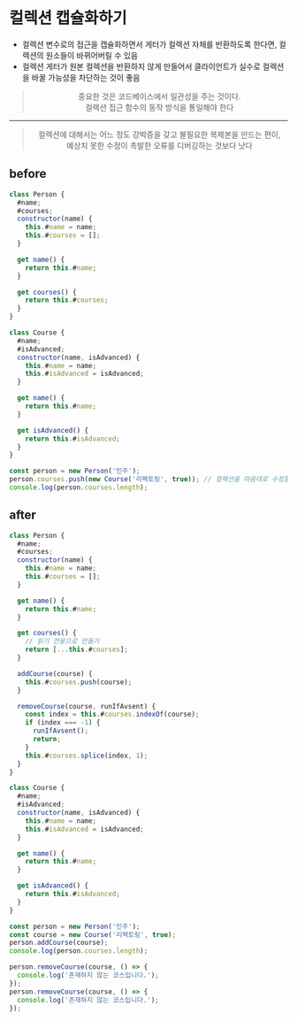 # 컬렉션 캡슐화하기

- 컬렉션 변수로의 접근을 캡슐화하면서 게터가 컬렉션 자체를 반환하도록 한다면, 컬렉션의 원소들이 바뀌어버릴 수 있음
- 컬렉션 게터가 원본 컬렉션을 반환하지 않게 만들어서 클라이언트가 실수로 컬렉션을 바꿀 가능성을 차단하는 것이 좋음

<div align="center">

> 중요한 것은 코드베이스에서 일관성을 주는 것이다. <br />
> 컬렉션 접근 함수의 동작 방식을 통일해야 한다

<hr />

> 컬렉션에 대해서는 어느 정도 강박증을 갖고 불필요한 복제본을 만드는 편이, <br />
> 예상치 못한 수정이 촉발한 오류를 디버깅하는 것보다 낫다

</div>

## before

```js
class Person {
  #name;
  #courses;
  constructor(name) {
    this.#name = name;
    this.#courses = [];
  }

  get name() {
    return this.#name;
  }

  get courses() {
    return this.#courses;
  }
}

class Course {
  #name;
  #isAdvanced;
  constructor(name, isAdvanced) {
    this.#name = name;
    this.#isAdvanced = isAdvanced;
  }

  get name() {
    return this.#name;
  }

  get isAdvanced() {
    return this.#isAdvanced;
  }
}

const person = new Person('민주');
person.courses.push(new Course('리팩토링', true)); // 컬렉션을 마음대로 수정할 수 있음 💩
console.log(person.courses.length);
```

## after

```js
class Person {
  #name;
  #courses;
  constructor(name) {
    this.#name = name;
    this.#courses = [];
  }

  get name() {
    return this.#name;
  }

  get courses() {
    // 읽기 전용으로 만들기
    return [...this.#courses];
  }

  addCourse(course) {
    this.#courses.push(course);
  }

  removeCourse(course, runIfAvsent) {
    const index = this.#courses.indexOf(course);
    if (index === -1) {
      runIfAvsent();
      return;
    }
    this.#courses.splice(index, 1);
  }
}

class Course {
  #name;
  #isAdvanced;
  constructor(name, isAdvanced) {
    this.#name = name;
    this.#isAdvanced = isAdvanced;
  }

  get name() {
    return this.#name;
  }

  get isAdvanced() {
    return this.#isAdvanced;
  }
}

const person = new Person('민주');
const course = new Course('리팩토링', true);
person.addCourse(course);
console.log(person.courses.length);

person.removeCourse(course, () => {
  console.log('존재하지 않는 코스입니다.');
});
person.removeCourse(course, () => {
  console.log('존재하지 않는 코스입니다.');
});
```
